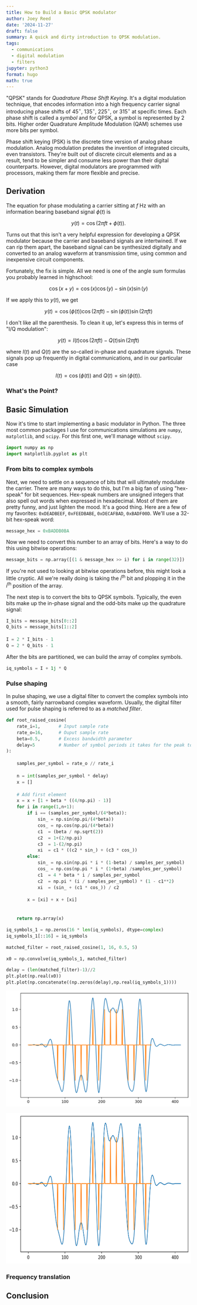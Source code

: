 ```yaml
---
title: How to Build a Basic QPSK modulator
author: Joey Reed
date: '2024-11-27'
draft: false
summary: A quick and dirty introduction to QPSK modulation.
tags:
  - communications
  - digital modulation
  - filters
jupyter: python3
format: hugo
math: true
---
```



"QPSK" stands for *Quadrature Phase Shift Keying*. It's a digital modulation technique, that encodes information into a high frequency carrier signal introducing phase shifts of $45^\circ$, $135^\circ$, $225^\circ$, or $315^\circ$ at specific times. Each phase shift is called a *symbol* and for QPSK, a symbol is represented by 2 bits. Higher order Quadrature Amplitude Modulation (QAM) schemes use more bits per symbol.

Phase shift keying (PSK) is the discrete time version of analog phase modulation. Analog modulation predates the invention of integrated circuits, even transistors. They're built out of discrete circuit elements and as a result, tend to be simpler and consume less power than their digital counterparts. However, digital modulators are programmed with processors, making them far more flexible and precise.

## Derivation

The equation for phase modulating a carrier sitting at $f$ Hz with an information bearing baseband signal $\phi (t)$ is

$$
  y(t) = \cos(2\pi f t + \phi (t)).
$$

Turns out that this isn't a very helpful expression for developing a QPSK modulator because the carrier and baseband signals are intertwined. If we can rip them apart, the baseband signal can be synthesized digitally and converted to an analog waveform at transmission time, using common and inexpensive circuit components.

Fortunately, the fix is simple. All we need is one of the angle sum formulas you probably learned in highschool:

$$
  \cos(x+y) = \cos(x)\cos(y) - \sin(x)\sin(y)
$$

If we apply this to $y(t)$, we get

$$
  y(t) = \cos (\phi (t))  \cos(2\pi f t) - \sin(\phi (t)) \sin(2\pi f t)
$$

I don't like all the parenthesis. To clean it up, let's express this in terms of "I/Q modulation":

$$
  y(t) = I(t)  \cos(2\pi f t) - Q(t) \sin(2\pi f t)
$$

where $I(t)$ and $Q(t)$ are the so-called in-phase and quadrature signals. These signals pop up frequently in digital communications, and in
our particular case

$$
    I(t) = \cos (\phi (t)) \text{ and } Q(t) = \sin(\phi(t)).
$$

### What's the Point?

## Basic Simulation

Now it's time to start implementing a basic modulator in Python. The three most common packages I use for communications simulations
are `numpy`, `matplotlib`, and `scipy`. For this first one, we'll manage without `scipy`.

``` python
import numpy as np 
import matplotlib.pyplot as plt   
```

### From bits to complex symbols

Next, we need to settle on a sequence of bits that will ultimately modulate the carrier. There are many ways to do this, but I'm a big fan of using "hex-speak" for bit sequences. Hex-speak numbers are unsigned integers that also spell out words when expressed in hexadecimal. Most of them are pretty funny, and just lighten the mood. It's a good thing. Here are a few of my favorites: `0xDEADBEEF`, `0xFEEDBABE`, `0xDECAFBAD`, `0xBADF00D`. We'll use a 32-bit hex-speak word:

``` python
message_hex = 0xBADDB0BA
```

Now we need to convert this number to an array of bits. Here's a way to do this using bitwise operations:

``` python
message_bits = np.array([(1 & message_hex >> i) for i in range(32)])
```

If you're not used to looking at bitwise operations before, this might look a little cryptic. All we're really doing is taking the $i^\text{th}$ bit and
plopping it in the $i^\text{th}$ position of the array.

The next step is to convert the bits to QPSK symbols. Typically, the even bits make up the in-phase signal and the odd-bits make up the quadrature signal:

``` python
I_bits = message_bits[0::2]
Q_bits = message_bits[1::2]

I = 2 * I_bits - 1
Q = 2 * Q_bits - 1
```

After the bits are partitioned, we can build the array of complex symbols.

``` python
iq_symbols = I + 1j * Q
```

### Pulse shaping

In pulse shaping, we use a digital filter to convert the complex symbols into a smooth, fairly narrowband complex waveform. Usually, the
digital filter used for pulse shaping is referred to as a *matched filter*.

``` python
def root_raised_cosine(
    rate_i=1,       # Input sample rate
    rate_o=16,      # Ouput sample rate
    beta=0.5,       # Excess bandwidth parameter
    delay=5         # Number of symbol periods it takes for the peak to occur
):

    samples_per_symbol = rate_o // rate_i 

    n = int(samples_per_symbol * delay)
    x = []

    # Add first element
    x = x + [1 + beta * ((4/np.pi) - 1)]
    for i in range(1,n+1):
        if i == (samples_per_symbol/(4*beta)):
            sin_ = np.sin(np.pi/(4*beta))
            cos_ = np.cos(np.pi/(4*beta))
            c1  = (beta / np.sqrt(2))
            c2  = 1+(2/np.pi)
            c3  = 1-(2/np.pi)
            xi  = c1 * ((c2 * sin_) + (c3 * cos_))
        else:
            sin_ = np.sin(np.pi * i * (1-beta) / samples_per_symbol)
            cos_ = np.cos(np.pi * i * (1+beta) /samples_per_symbol)
            c1  = 4 * beta * i / samples_per_symbol 
            c2  = np.pi * (i / samples_per_symbol) * (1 - c1**2)  
            xi  = (sin_ + (c1 * cos_)) / c2

        x = [xi] + x + [xi]


    return np.array(x)
```

``` python
iq_symbols_1 = np.zeros(16 * len(iq_symbols), dtype=complex)
iq_symbols_1[::16] = iq_symbols
```

``` python
matched_filter = root_raised_cosine(1, 16, 0.5, 5)
```

``` python
x0 = np.convolve(iq_symbols_1, matched_filter)
```

``` python
delay = (len(matched_filter)-1)//2
plt.plot(np.real(x0))
plt.plot(np.concatenate((np.zeros(delay),np.real(iq_symbols_1))))
```

![img](index_files/figure-markdown_strict/cell-11-output-1.png)

<img src="index_files/figure-markdown_strict/cell-11-output-1.png" width="656" height="411" />

### Frequency translation

## Conclusion

